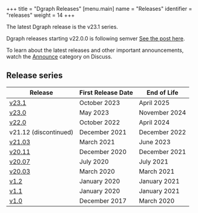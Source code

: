 +++
title = "Dgraph Releases"
[menu.main]
  name = "Releases"
  identifier = "releases"
  weight = 14
+++

The latest Dgraph release is the v23.1 series.

Dgraph releases starting v22.0.0 is following semver
[See the post here](https://discuss.dgraph.io/t/dgraph-v22-0-0-rc1-20221003-release-candidate/).

To learn about the latest releases and other important announcements, watch the
[Announce][] category on Discuss.

[Announce]: https://discuss.dgraph.io/c/announce

## Release series

 Release               | First Release Date | End of Life
-----------------------|--------------------|--------------
 [v23.1][]             | October 2023       | April 2025
 [v23.0][]             | May 2023           | November 2024
 [v22.0][]             | October 2022       | April 2024
 v21.12 (discontinued) | December 2021      | December 2022
 [v21.03][]            | March 2021         | June 2023
 [v20.11][]            | December 2020      | December 2021
 [v20.07][]            | July 2020          | July 2021
 [v20.03][]            | March 2020         | March 2021
 [v1.2][]              | January 2020       | January 2021
 [v1.1][]              | January 2020       | January 2021
 [v1.0][]              | December 2017      | March 2020

[v23.1]: https://discuss.dgraph.io/t/dgraph-23-1-0-is-generally-available-on-dgraph-cloud-dockerhub-and-github/18980
[v23.0]: https://discuss.dgraph.io/t/dgraph-release-v23-0-0-is-now-generally-available/18634
[v22.0]: https://discuss.dgraph.io/t/dgraph-release-v22-0-2-is-now-generally-available/18117
[v21.03]: https://discuss.dgraph.io/t/release-notes-v21-03-0-resilient-rocket/13587
[v20.11]: https://discuss.dgraph.io/t/release-notes-v20-11-0-tenacious-tchalla/11942
[v20.07]: https://discuss.dgraph.io/t/dgraph-v20-07-3-release/12107
[v20.03]: https://discuss.dgraph.io/t/dgraph-v20-03-7-release/12077
[v1.2]: https://discuss.dgraph.io/t/dgraph-v1-2-8-release/11183
[v1.1]: https://discuss.dgraph.io/t/dgraph-v1-1-1-release/5664
[v1.0]: https://discuss.dgraph.io/t/dgraph-v1-0-18-release/5663
